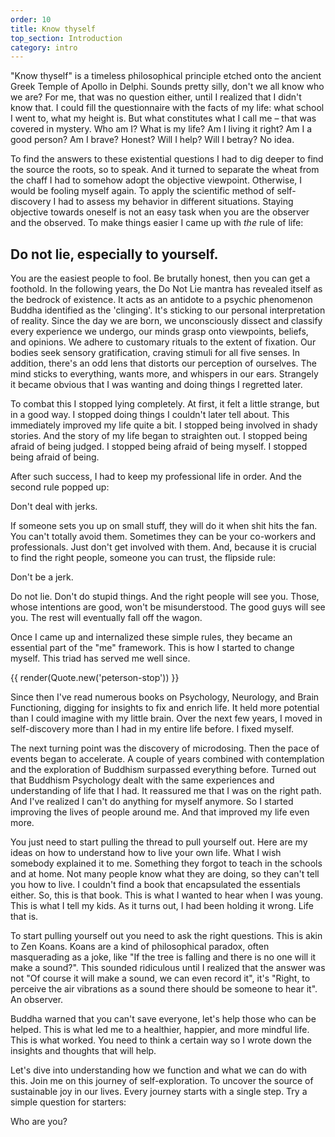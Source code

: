 ```yaml
---
order: 10
title: Know thyself
top_section: Introduction
category: intro
---
```


"Know thyself" is a timeless philosophical principle etched onto the ancient Greek Temple of Apollo in Delphi. Sounds pretty silly, don't we all know who we are? For me, that was no question either, until I realized that I didn't know that. I could fill the questionnaire with the facts of my life: what school I went to, what my height is. But what constitutes what I call me – that was covered in mystery. Who am I? What is my life? Am I living it right? Am I a good person? Am I brave? Honest? Will I help? Will I betray? No idea.

To find the answers to these existential questions I had to dig deeper to find the source the roots, so to speak. And it turned to separate the wheat from the chaff I had to somehow adopt the objective viewpoint. Otherwise, I would be fooling myself again. To apply the scientific method of self-discovery I had to assess my behavior in different situations. Staying objective towards oneself is not an easy task when you are the observer and the observed. To make things easier I came up with _the_ rule of life:

## Do not lie, especially to yourself.

You are the easiest people to fool. Be brutally honest, then you can get a foothold. In the following years, the Do Not Lie mantra has revealed itself as the bedrock of existence. It acts as an antidote to a psychic phenomenon Buddha identified as the 'clinging'. It's sticking to our personal interpretation of reality. Since the day we are born, we unconsciously dissect and classify every experience we undergo, our minds grasp onto viewpoints, beliefs, and opinions. We adhere to customary rituals to the extent of fixation. Our bodies seek sensory gratification, craving stimuli for all five senses. In addition, there's an odd lens that distorts our perception of ourselves. The mind sticks to everything, wants more, and whispers in our ears. Strangely it became obvious that I was wanting and doing things I regretted later.

To combat this I stopped lying completely. At first, it felt a little strange, but in a good way. I stopped doing things I couldn't later tell about. This immediately improved my life quite a bit. I stopped being involved in shady stories. And the story of my life began to straighten out. I stopped being afraid of being judged. I stopped being afraid of being myself. I stopped being afraid of being.

After such success, I had to keep my professional life in order. And the second rule popped up:

Don't deal with jerks.

If someone sets you up on small stuff, they will do it when shit hits the fan. You can't totally avoid them. Sometimes they can be your co-workers and professionals. Just don't get involved with them. And, because it is crucial to find the right people, someone you can trust, the flipside rule:

Don't be a jerk.

Do not lie. Don't do stupid things. And the right people will see you. Those, whose intentions are good, won't be misunderstood. The good guys will see you. The rest will eventually fall off the wagon.

Once I came up and internalized these simple rules, they became an essential part of the "me" framework. This is how I started to change myself. This triad has served me well since.

{{ render(Quote.new('peterson-stop')) }}

Since then I've read numerous books on Psychology, Neurology, and Brain Functioning, digging for insights to fix and enrich life. It held more potential than I could imagine with my little brain. Over the next few years, I moved in self-discovery more than I had in my entire life before. I fixed myself.

The next turning point was the discovery of microdosing. Then the pace of events began to accelerate. A couple of years combined with contemplation and the exploration of Buddhism surpassed everything before. Turned out that Buddhism Psychology dealt with the same experiences and understanding of life that I had. It reassured me that I was on the right path. And I've realized I can't do anything for myself anymore. So I started improving the lives of people around me. And that improved my life even more.

You just need to start pulling the thread to pull yourself out. Here are my ideas on how to understand how to live your own life. What I wish somebody explained it to me. Something they forgot to teach in the schools and at home. Not many people know what they are doing, so they can't tell you how to live. I couldn't find a book that encapsulated the essentials either. So, this is that book. This is what I wanted to hear when I was young. This is what I tell my kids. As it turns out, I had been holding it wrong. Life that is.

To start pulling yourself out you need to ask the right questions. This is akin to Zen Koans. Koans are a kind of philosophical paradox, often masquerading as a joke, like "If the tree is falling and there is no one will it make a sound?". This sounded ridiculous until I realized that the answer was not "Of course it will make a sound, we can even record it", it's "Right, to perceive the air vibrations as a sound there should be someone to hear it". An observer.

Buddha warned that you can't save everyone, let's help those who can be helped. This is what led me to a healthier, happier, and more mindful life. This is what worked. You need to think a certain way so I wrote down the insights and thoughts that will help.

Let's dive into understanding how we function and what we can do with this. Join me on this journey of self-exploration. To uncover the source of sustainable joy in our lives. Every journey starts with a single step. Try a simple question for starters:

Who are you?
